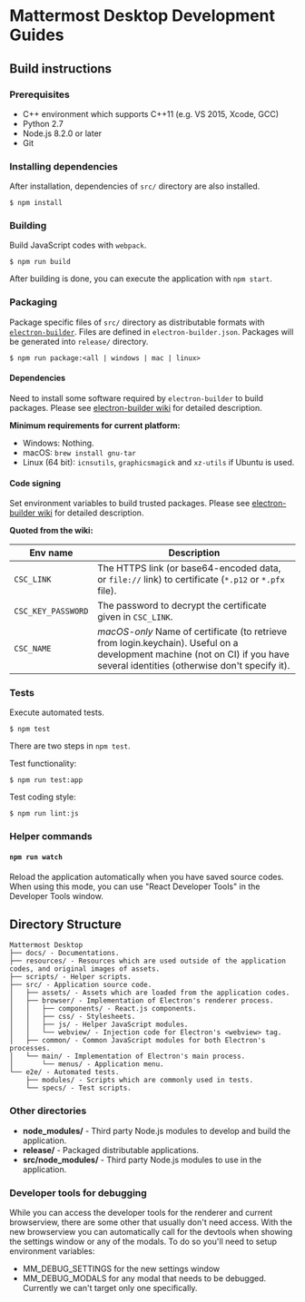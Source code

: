 # Mattermost Desktop Development Guides

## Build instructions

### Prerequisites
- C++ environment which supports C++11 (e.g. VS 2015, Xcode, GCC)
- Python 2.7
- Node.js 8.2.0 or later
- Git

### Installing dependencies
After installation, dependencies of `src/` directory are also installed.

```
$ npm install
```

### Building
Build JavaScript codes with `webpack`.

```
$ npm run build
```

After building is done, you can execute the application with `npm start`.

### Packaging
Package specific files of `src/` directory as distributable formats with [`electron-builder`](https://github.com/electron-userland/electron-builder).
Files are defined in `electron-builder.json`.
Packages will be generated into `release/` directory.

```
$ npm run package:<all | windows | mac | linux>
```

#### Dependencies
Need to install some software required by `electron-builder` to build packages.
Please see [electron-builder wiki](https://github.com/electron-userland/electron-builder/wiki/Multi-Platform-Build) for detailed description.

**Minimum requirements for current platform:**
- Windows: Nothing.
- macOS: `brew install gnu-tar`
- Linux (64 bit): `icnsutils`, `graphicsmagick` and `xz-utils` if Ubuntu is used.

#### Code signing
Set environment variables to build trusted packages.
Please see [electron-builder wiki](https://github.com/electron-userland/electron-builder/wiki/Code-Signing) for detailed description.

**Quoted from the wiki:**

| Env name | Description |
|---|---|
| `CSC_LINK` | The HTTPS link (or base64-encoded data, or `file://` link) to certificate (`*.p12` or `*.pfx` file). |
| `CSC_KEY_PASSWORD` | The password to decrypt the certificate given in `CSC_LINK`. |
| `CSC_NAME` | *macOS-only* Name of certificate (to retrieve from login.keychain). Useful on a development machine (not on CI) if you have several identities (otherwise don't specify it). |

### Tests
Execute automated tests.

```
$ npm test
```

There are two steps in `npm test`.

Test functionality:

```
$ npm run test:app
```

Test coding style:

```
$ npm run lint:js
```

### Helper commands

#### `npm run watch`
Reload the application automatically when you have saved source codes.
When using this mode, you can use "React Developer Tools" in the Developer Tools window.

## Directory Structure

```
Mattermost Desktop
├── docs/ - Documentations.
├── resources/ - Resources which are used outside of the application codes, and original images of assets.
├── scripts/ - Helper scripts.
├── src/ - Application source code.
│   ├── assets/ - Assets which are loaded from the application codes.
│   ├── browser/ - Implementation of Electron's renderer process.
│   │   ├── components/ - React.js components.
│   │   ├── css/ - Stylesheets.
│   │   ├── js/ - Helper JavaScript modules.
│   │   └── webview/ - Injection code for Electron's <webview> tag.
│   ├── common/ - Common JavaScript modules for both Electron's processes.
│   └── main/ - Implementation of Electron's main process.
│       └── menus/ - Application menu.
└── e2e/ - Automated tests.
    ├── modules/ - Scripts which are commonly used in tests.
    └── specs/ - Test scripts.
```

### Other directories
- **node_modules/** - Third party Node.js modules to develop and build the application.
- **release/** - Packaged distributable applications.
- **src/node_modules/** - Third party Node.js modules to use in the application.


### Developer tools for debugging
While you can access the developer tools for the renderer and current browserview, there are some other that usually don't need access. With the new browserview you can automatically call for the devtools when showing the settings window or any of the modals. To do so you'll need to setup environment variables:

- MM_DEBUG_SETTINGS for the new settings window
- MM_DEBUG_MODALS for any modal that needs to be debugged. Currently we can't target only one specifically.